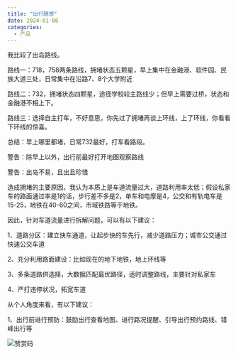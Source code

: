 ```yaml
---
title: "出行随想"
date: 2024-01-08
categories:
  - 产品
---
```



我比较了出岛路线。

<!-- more -->

路线一：718，758两条路线，拥堵状态五颗星，早上集中在金融港、软件园、民族大道三处，日常集中在沿路7、8个大学附近

路线二：732，拥堵状态四颗星，途径学校较主路线少；但早上需要过桥，状态和金融港不相上下。

路线三：选择自主打车，不好意思，你先过了拥堵再谈上环线，上了环线，你看看下环线的惊喜。

总结：早上哪里都堵，日常732最好，打车看路段。

警告：除早上以外，出行前最好打开地图观察路线

警告：出岛不易，且出且珍惜

造成拥堵的主要原因，我认为本质上是车道流量过大，道路利用率太低；假设私家车的路面通过率是1的话，步行差不多是2，单车和电摩是4，公交和有轨电车是15-25，地铁在40-60之间，市域铁路等于地铁。

因此，针对车道流量进行拆解问题，可以有以下建议：

1、道路分区：建立快车通道，让起步快的车先行，减少道路压力；城市公交通过快速公交车道

2、充分利用路面建设：比如现在的地下地铁，地上环线等

3、多条道路供选择，大数据匹配最优路径，适时调整路线，主要针对私家车

4、严打违停状况，拓宽车道

从个人角度来看，有以下建议：

1、出行前进行预防：鼓励出行查看地图、进行路况提醒、引导出行预约路线、错峰出行等

![赞赏码](../../../assets/images/赞赏码)